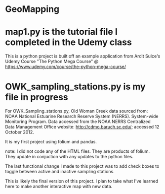 # GeoMapping

# map1.py is the tutorial file I completed in the Udemy class
This is a python project is built off an example application from Ardit Sulce's Udemy Course "The Python Mega Course" 
@ https://www.udemy.com/course/the-python-mega-course/

# OWK_sampling_stations.py is my file in progress
For OWK_Sampling_stations.py, Old Woman Creek data sourced from: 
NOAA National Estuarine Research Reserve System (NERRS). System-wide Monitoring Program. Data accessed from the NOAA NERRS Centralized Data Management Office website: http://cdmo.baruch.sc.edu/; accessed 12 October 2012.

It is my first project using folium and pandas. 

note: I did not code any of the HTML files. They are products of folium. They update in conjuction with any updates to the python files.

The last functional change I made to this project was to add check boxes to toggle between active and inactive sampling stations.

This is likely the final version of this project. I plan to take what I've learned here to make another interactive map with new data. 

